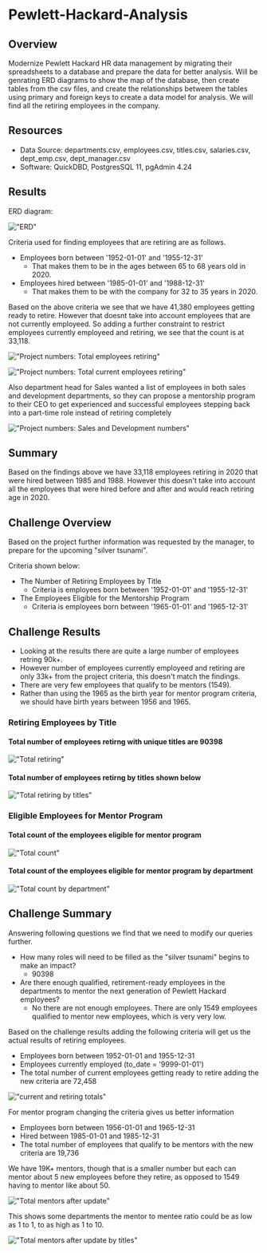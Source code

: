 # Pewlett-Hackard-Analysis

## Overview
Modernize Pewlett Hackard HR data management by migrating their spreadsheets to a database and prepare the data for better analysis. Will be genrating ERD diagrams to show the map of the database, then create tables from the csv files, and create the relationships between the tables using primary and foreign keys to create a data model for analysis. We will find all the retiring employees in the company.

## Resources
 - Data Source: departments.csv, employees.csv, titles.csv, salaries.csv, dept_emp.csv, dept_manager.csv
 - Software: QuickDBD, PostgresSQL 11, pgAdmin 4.24

## Results
ERD diagram:

!["ERD"](./EmployeeDB.png "ERD Diagram")

Criteria used for finding employees that are retiring are as follows.
 - Employees born between '1952-01-01' and '1955-12-31'
   - That makes them to be in the ages between 65 to 68 years old in 2020. 
 - Employees hired between '1985-01-01' and '1988-12-31'
   - That makes them to be with the company for 32 to 35 years in 2020.

Based on the above criteria we see that we have 41,380 employees getting ready to retire. However that doesnt take into account employees that are not currently employeed. So adding a further constraint to restrict employees currently employeed and retiring, we see that the count is at 33,118.

!["Project numbers: Total employees retiring"](./Images/project_total_retiring.png "Total employees retiring")

!["Project numbers: Total current employees retiring"](./Images/project_total_retiring_current.png "Total current employees retiring")

Also department head for Sales wanted a list of employees in both sales and development departments, so they can propose a mentorship program to their CEO to get experienced and successful employees stepping back into a part-time role instead of retiring completely

!["Project numbers: Sales and Development numbers"](./Images/sales_development_retiring.png "Sales and Development department numbers") 

## Summary
Based on the findings above we have 33,118 employees retiring in 2020 that were hired between 1985 and 1988. However this doesn't take into account all the employees that were hired before and after and would reach retiring age in 2020.


## Challenge Overview
Based on the project further information was requested by the manager, to prepare for the upcoming "silver tsunami". 

Criteria shown below:
 - The Number of Retiring Employees by Title
   - Criteria is employees born between '1952-01-01' and '1955-12-31'
 - The Employees Eligible for the Mentorship Program
   - Criteria is employees born between '1965-01-01' and '1965-12-31'

## Challenge Results

- Looking at the results there are quite a large number of employees retring 90k+.
- However number of employees currently employeed and retiring are only 33k+ from the project criteria, this doesn't match the findings.
- There are very few employees that qualify to be mentors (1549).
- Rather than using the 1965 as the birth year for mentor program criteria, we should have birth years between 1956 and 1965.

### Retiring Employees by Title

#### Total number of employees retirng with unique titles are 90398
!["Total retiring"](./Images/total_retiring_unique_titles.png "total retiring unique titles")

#### Total number of employees retirng by titles shown below
!["Total retiring by titles"](./Images/total_retiring_counts_by_titles.png "total retiring by titles")

### Eligible Employees for Mentor Program

#### Total count of the employees eligible for mentor program
!["Total count"](./Images/total_mentor_eligible_titles.png "mentor program count")

#### Total count of the employees eligible for mentor program by department
!["Total count by department"](./Images/total_mentor_eligible_by_titles.png "mentor program count by dept")


## Challenge Summary
Answering following questions we find that we need to modify our queries further.
 - How many roles will need to be filled as the "silver tsunami" begins to make an impact?
   - 90398
 - Are there enough qualified, retirement-ready employees in the departments to mentor the next generation of Pewlett Hackard employees?
   - No there are not enough employees. There are only 1549 employees qualified to mentor new employees, which is very very low.
  
Based on the challenge results adding the following criteria will get us the actual results of retiring employees.
 - Employees born between 1952-01-01 and 1955-12-31
 - Employees currently employed (to_date = '9999-01-01')
 - The total number of current employees getting ready to retire adding the new criteria are 72,458 
 
  !["current and retiring totals"](./Images/total_retiring_current_employees_titles.png "Total current and retriring employees")
 
For mentor program changing the criteria gives us better information
 - Employees born between 1956-01-01 and 1965-12-31
 - Hired between 1985-01-01 and 1985-12-31
 - The total number of employees that qualify to be mentors with the new criteria are 19,736
 
 We have 19K+ mentors, though that is a smaller number but each can mentor about 5 new employees before they retire, as opposed to 1549 having to mentor like about 50.
 
  !["Total mentors after update"](./Images/total_mentor_eligible_titles_NEW.png "Total mentors after updated query")
 
 This shows some departments the mentor to mentee ratio could be as low as 1 to 1, to as high as 1 to 10.
  
  !["Total mentors after update by titles"](./Images/total_mentor_eligible_by_titles_NEW.png "Total mentors after updated query by titles")
